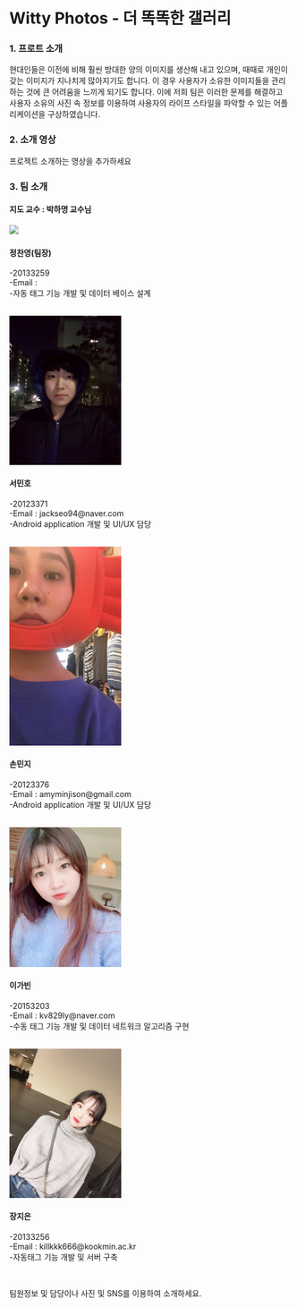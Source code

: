 

# Witty Photos - 더 똑똑한 갤러리
### 1. 프로트 소개
 현대인들은 이전에 비해 훨씬 방대한 양의 이미지를 생산해 내고 있으며, 때때로 개인이 갖는 이미지가 지나치게 많아지기도 합니다.
이 경우 사용자가 소유한 이미지들을 관리하는 것에 큰 어려움을 느끼게 되기도 합니다.
이에 저희 팀은 이러한 문제를 해결하고 사용자 소유의 사진 속 정보를 이용하여 사용자의 라이프 스타일을 파악할 수 있는 어플리케이션을 구상하였습니다.

### 2. 소개 영상

프로젝트 소개하는 영상을 추가하세요

### 3. 팀 소개

#### 지도 교수 : 박하명 교수님

<img src="./image/정찬영.jpg" width="200">

<h4> 정찬영(팀장) </h4>
<p>-20133259 <br>
  -Email : <br>
  -자동 태그 기능 개발 및 데이터 베이스 설계  </p>
  <br>
  
<img src="./image/서민호.jpg" width="200">

<h4> 서민호 </h4>
<p>-20123371 <br>
  -Email : jackseo94@naver.com <br>
  -Android application 개발 및 UI/UX 담당  </p>
  <br>

<img src="./image/손민지.jpg" width="200">

<h4> 손민지 </h4>
<p>-20123376 <br>
  -Email : amyminjison@gmail.com <br>
  -Android application 개발 및 UI/UX 담당  </p>
  <br>

<img src="./image/이가빈.jpg" width="200">

<h4> 이가빈 </h4>
<p>-20153203 <br>
  -Email : kv829ly@naver.com <br>
  -수동 태그 기능 개발 및 데이터 네트워크 알고리즘 구현  </p>
  <br>

<img src="./image/장지은.jpg" width="200">

<h4> 장지은 </h4>
<p>-20133256 <br>
  -Email : killkkk666@kookmin.ac.kr <br>
  -자동태그 기능 개발 및 서버 구축  </p>
  <br>


팀원정보 및 담당이나 사진 및 SNS를 이용하여 소개하세요.
